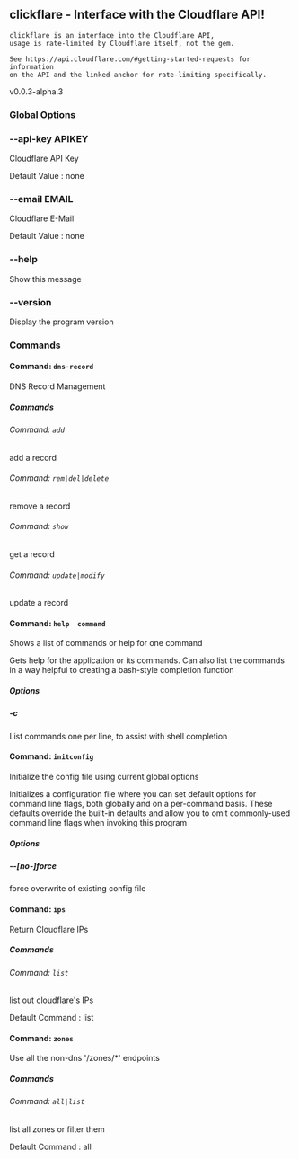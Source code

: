 ## clickflare - Interface with the Cloudflare API!

    clickflare is an interface into the Cloudflare API,
    usage is rate-limited by Cloudflare itself, not the gem.

    See https://api.cloudflare.com/#getting-started-requests for information
    on the API and the linked anchor for rate-limiting specifically.

v0.0.3-alpha.3

### Global Options

### --api-key APIKEY

Cloudflare API Key

Default Value
: none


### --email EMAIL

Cloudflare E-Mail

Default Value
: none


### --help
Show this message


### --version
Display the program version


### Commands

#### Command: `dns-record `

DNS Record Management

##### Commands

###### Command: `add `

add a record

###### Command: `rem|del|delete `

remove a record

###### Command: `show `

get a record

###### Command: `update|modify `

update a record

#### Command: `help  command`

Shows a list of commands or help for one command

Gets help for the application or its commands. Can also list the commands in a
way helpful to creating a bash-style completion function

##### Options

##### -c
List commands one per line, to assist with shell completion


#### Command: `initconfig `
Initialize the config file using current global options

Initializes a configuration file where you can set default options for command
line flags, both globally and on a per-command basis.  These defaults override
the built-in defaults and allow you to omit commonly-used command line flags
when invoking this program

##### Options

##### --[no-]force
force overwrite of existing config file


#### Command: `ips `
Return Cloudflare IPs

##### Commands

###### Command: `list `
list out cloudflare's IPs

Default Command
:   list

#### Command: `zones `
Use all the non-dns '/zones/*' endpoints

##### Commands

###### Command: `all|list `
list all zones or filter them

Default Command
:   all

